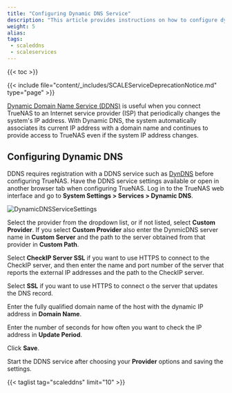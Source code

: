 ```yaml
---
title: "Configuring Dynamic DNS Service"
description: "This article provides instructions on how to configure dynamic DNS service in TrueNAS SCALE."
weight: 5
alias: 
tags:
 - scaleddns
 - scaleservices
---
```



{{< toc >}}


{{< include file="content/_includes/SCALEServiceDeprecationNotice.md" type="page" >}}

[Dynamic Domain Name Service (DDNS)](https://tools.ietf.org/html/rfc2136) is useful when you connect TrueNAS to an Internet service provider (ISP) that periodically changes the system's IP address.
With Dynamic DNS, the system automatically associates its current IP address with a domain name and continues to provide access to TrueNAS even if the system IP address changes.

## Configuring Dynamic DNS

DDNS requires registration with a DDNS service such as [DynDNS](https://dyn.com/dns/) before configuring TrueNAS.
Have the DDNS service settings available or open in another browser tab when configuring TrueNAS.
Log in to the TrueNAS web interface and go to **System Settings > Services > Dynamic DNS**.

![DynamicDNSServiceSettings](/images/SCALE/22.02/DynamicDNSServiceSettings.png "Dynamic DNS Service Options")

Select the provider from the dropdown list, or if not listed, select **Custom Provider**. 
If you select **Custom Provider** also enter the DynmicDNS server name in **Custom Server** and the path to the server obtained from that provider in **Custom Path**.

Select **CheckIP Server SSL** if you want to use HTTPS to connect to the CheckIP server, and then enter the name and port number of the server that reports the external IP addresses and the path to the CheckIP server.

Select **SSL** if you want to use HTTPS to connect o the server that updates the DNS record.

Enter the fully qualified domain name of the host with the dynamic IP address in **Domain Name**.

Enter the number of seconds for how often you want to check the IP address in **Update Period**.

Click **Save**.

Start the DDNS service after choosing your **Provider** options and saving the settings.


{{< taglist tag="scaleddns" limit="10" >}}